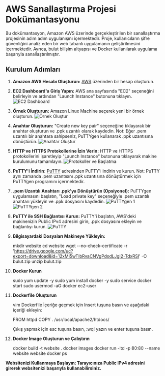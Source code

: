 # AWS Sanallaştırma Projesi Dokümantasyonu

Bu dokümantasyon, Amazon AWS üzerinde gerçekleştirilen bir sanallaştırma projesinin adım adım uygulanışını içermektedir. Proje, kullanıcıların şifre güvenliğini analiz eden bir web tabanlı uygulamanın geliştirilmesini içermektedir. Ayrıca, bulut bilişim altyapısı ve Docker kullanılarak uygulama başarıyla sanallaştırılmıştır.

## Kurulum Adımları

1. **Amazon AWS Hesabı Oluşturun:**
   [AWS](https://aws.amazon.com/) üzerinden bir hesap oluşturun.

2. **EC2 Dashboard'a Giriş Yapın:**
   AWS ana sayfasında "EC2" seçeneğini belirleyin ve ardından "Launch Instance" butonuna tıklayın.
   ![EC2 Dashboard](https://github.com/AndacAkyuz/AWS-Sanallastirma-Projesi/assets/91327557/936d24ab-20c1-44f1-8979-fbae6ede04c5)

3. **Örnek Oluşturun:**
   Amazon Linux Machine seçerek yeni bir örnek oluşturun.
   ![Örnek Oluştur](https://github.com/AndacAkyuz/AWS-Sanallastirma-Projesi/assets/91327557/53821918-b645-485d-a521-42d196232399) 

4. **Anahtar Oluşturun:**
   "Create new key pair" seçeneğine tıklayarak bir anahtar oluşturun ve .ppk uzantılı olarak kaydedin.
   Not: Eğer .pem uzantılı bir anahtara sahipseniz, PuTTYgen kullanarak .ppk uzantısına dönüştürün.
   ![Anahtar Oluştur](https://github.com/AndacAkyuz/AWS-Sanallastirma-Projesi/assets/91327557/731825e1-08e7-4f3f-9ef6-d1dac216adc8)

5. **HTTP ve HTTPS Protokollerine İzin Verin:**
   HTTP ve HTTPS protokollerini işaretleyip "Launch Instance" butonuna tıklayarak makine kurulumunu tamamlayın.
   ![Protokoller ve Başlatma](https://github.com/AndacAkyuz/AWS-Sanallastirma-Projesi/assets/91327557/7a1a1902-cff6-4a26-b6bb-7a761cbfdc5e)

6. **PuTTY'i İndirin:**
   [PuTTY](https://www.chiark.greenend.org.uk/~sgtatham/putty/latest.html) adresinden PuTTY'i indirin ve kurun.
   Not: PuTTY aynı zamanda .pem uzantısını .ppk uzantısına dönüştürmek için PuTTYgen programını içermektedir.

7. **.pem Uzantılı Anahtarı .ppk'ya Dönüştürün (Opsiyonel):**
   PuTTYgen uygulamasını başlatın, "Load private key" seçeneğiyle .pem uzantılı anahtarı yükleyin ve .ppk dosyasını kaydedin.
   ![PuTTYgen 1](https://github.com/AndacAkyuz/AWS-Sanallastirma-Projesi/assets/91327557/b1eb3dd8-1dfa-4638-b33f-fb5d1693368f)
   ![PuTTYgen 2](https://github.com/AndacAkyuz/AWS-Sanallastirma-Projesi/assets/91327557/ce94c95a-6d2c-49a2-ad78-26e6566a4f39)

8. **PuTTY ile SSH Bağlantısı Kurun:**
   PuTTY'i başlatın, AWS'deki makinenizin Public IPv4 adresini girin, .ppk dosyasını ekleyin ve bağlantıyı kurun.
   ![PuTTY](https://github.com/AndacAkyuz/AWS-Sanallastirma-Projesi/assets/91327557/c06a0762-9694-474a-b7c8-9240ca0a2771)

9. **Bilgisayardaki Dosyaları Makineye Yükleyin:**
 
   mkdir website
   cd website
   wget --no-check-certificate -r 'https://drive.google.com/uc?export=download&id=12xMi5wTIbRvaCNVgPdodLJgI2-TdxRSI' -O bulut.zip
   unzip bulut.zip

10. **Docker Kurun**

    sudo yum update -y
    sudo yum install docker -y
    sudo service docker start
    sudo usermod -aG docker ec2-user

11. **Dockerfile Oluşturun**

    vim Dockerfile
    İçeriğe geçmek için Insert tuşuna basın ve aşağıdaki içeriği ekleyin:
    
    FROM httpd
    COPY . /usr/local/apache2/htdocs/

    Çıkış yapmak için esc tuşuna basın, :wq! yazın ve enter tuşuna basın.

12. **Docker Image Oluşturun ve Çalıştırın**

    docker build -t website .
    docker images
    docker run -itd -p 80:80 --name website website
    docker ps

**Websitenizi Kullanmaya Başlayın: Tarayıcınıza Public IPv4 adresini girerek websitenizi başarıyla kullanabilirsiniz.**
